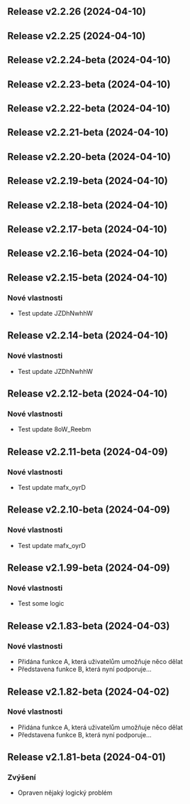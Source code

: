 ## Release v2.2.26 (2024-04-10)

## Release v2.2.25 (2024-04-10)

## Release v2.2.24-beta (2024-04-10)

## Release v2.2.23-beta (2024-04-10)

## Release v2.2.22-beta (2024-04-10)

## Release v2.2.21-beta (2024-04-10)

## Release v2.2.20-beta (2024-04-10)

## Release v2.2.19-beta (2024-04-10)

## Release v2.2.18-beta (2024-04-10)

## Release v2.2.17-beta (2024-04-10)

## Release v2.2.16-beta (2024-04-10)

## Release v2.2.15-beta (2024-04-10)

### Nové vlastnosti

- Test update JZDhNwhhW

## Release v2.2.14-beta (2024-04-10)

### Nové vlastnosti

- Test update JZDhNwhhW

## Release v2.2.12-beta (2024-04-10)

### Nové vlastnosti

- Test update 8oW_Reebm

## Release v2.2.11-beta (2024-04-09)

### Nové vlastnosti

- Test update mafx_oyrD

## Release v2.2.10-beta (2024-04-09)

### Nové vlastnosti

- Test update mafx_oyrD

## Release v2.1.99-beta (2024-04-09)

### Nové vlastnosti

- Test some logic

## Release v2.1.83-beta (2024-04-03)

### Nové vlastnosti

- Přidána funkce A, která uživatelům umožňuje něco dělat
- Představena funkce B, která nyní podporuje...

## Release v2.1.82-beta (2024-04-02)

### Nové vlastnosti

- Přidána funkce A, která uživatelům umožňuje něco dělat
- Představena funkce B, která nyní podporuje...

## Release v2.1.81-beta (2024-04-01)

### Zvýšení

- Opraven nějaký logický problém
